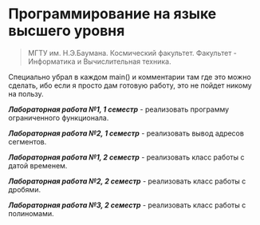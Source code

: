 # Программирование на языке высшего уровня

> МГТУ им. Н.Э.Баумана.
> Космический факультет.
> Факультет - Информатика и Вычислительная техника.

Специально убрал в каждом main() и комментарии там где это можно сделать, ибо если я просто дам готовую работу, это не пойдет никому на пользу.

**_Лабораторная работа №1, 1 семестр_** - реализовать программу ограниченного функционала.

**_Лабораторная работа №2, 1 семестр_** - реализовать вывод адресов сегментов.

**_Лабораторная работа №1, 2 семестр_** - реализовать класс работы с датой временем.

**_Лабораторная работа №2, 2 семестр_** - реализовать класс работы с дробями.

**_Лабораторная работа №3, 2 семестр_** - реализовать класс работы с полиномами.
